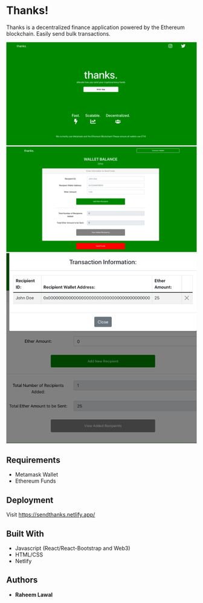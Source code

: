 # Thanks!

Thanks is a decentralized finance application powered by the Ethereum blockchain. Easily send bulk transactions.

![Screenshot](a.png)
![Screenshot](b.png)
![Screenshot](c.png)

## Requirements

  - Metamask Wallet
  - Ethereum Funds

## Deployment

Visit https://sendthanks.netlify.app/

## Built With

  - Javascript (React/React-Bootstrap and Web3)
  - HTML/CSS
  - Netlify

## Authors

  - **Raheem Lawal** 